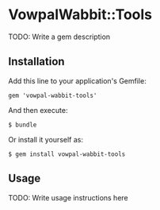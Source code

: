 # VowpalWabbit::Tools

TODO: Write a gem description

## Installation

Add this line to your application's Gemfile:

    gem 'vowpal-wabbit-tools'

And then execute:

    $ bundle

Or install it yourself as:

    $ gem install vowpal-wabbit-tools

## Usage

TODO: Write usage instructions here

